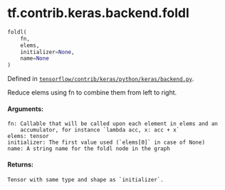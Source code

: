 <div itemscope itemtype="http://developers.google.com/ReferenceObject">
<meta itemprop="name" content="tf.contrib.keras.backend.foldl" />
</div>

# tf.contrib.keras.backend.foldl

``` python
foldl(
    fn,
    elems,
    initializer=None,
    name=None
)
```



Defined in [`tensorflow/contrib/keras/python/keras/backend.py`](https://www.tensorflow.org/code/tensorflow/contrib/keras/python/keras/backend.py).

Reduce elems using fn to combine them from left to right.

#### Arguments:

    fn: Callable that will be called upon each element in elems and an
        accumulator, for instance `lambda acc, x: acc + x`
    elems: tensor
    initializer: The first value used (`elems[0]` in case of None)
    name: A string name for the foldl node in the graph


#### Returns:

    Tensor with same type and shape as `initializer`.